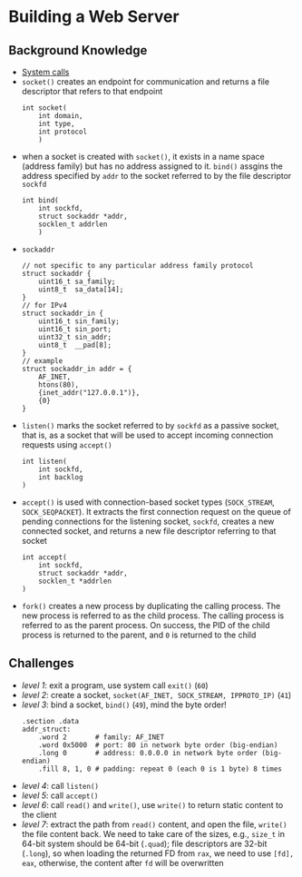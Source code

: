 # Building a Web Server
## Background Knowledge
- [System calls](https://x64.syscall.sh/)
- `socket()` creates an endpoint for communication and returns a file descriptor that refers to that endpoint
    ```
    int socket(
        int domain, 
        int type, 
        int protocol
        )
    ```
- when a socket is created with `socket()`, it exists in a name space (address family) but has no address assigned to it. `bind()` assgins the address specified by `addr` to the socket referred to by the file descriptor `sockfd`
    ```
    int bind(
        int sockfd,
        struct sockaddr *addr,
        socklen_t addrlen
        )
    ```
- `sockaddr`
    ```
    // not specific to any particular address family protocol
    struct sockaddr {
        uint16_t sa_family;
        uint8_t  sa_data[14];
    }
    // for IPv4
    struct sockaddr_in {
        uint16_t sin_family;
        uint16_t sin_port;
        uint32_t sin_addr;
        uint8_t  __pad[8];
    }
    // example
    struct sockaddr_in addr = {
        AF_INET,
        htons(80),
        {inet_addr("127.0.0.1")},
        {0}
    }
    ```
- `listen()` marks the socket referred to by `sockfd` as a passive socket, that is, as a socket that will be used to accept incoming connection requests using `accept()`
    ```
    int listen(
        int sockfd,
        int backlog
    )
    ```
- `accept()` is used with connection-based socket types (`SOCK_STREAM`, `SOCK_SEQPACKET`). It extracts the first connection request on the queue of pending connections for the listening socket, `sockfd`, creates a new connected socket, and returns a new file descriptor referring to that socket
    ```
    int accept(
        int sockfd,
        struct sockaddr *addr,
        socklen_t *addrlen
    )
    ```
- `fork()` creates a new process by duplicating the calling process. The new process is referred to as the child process. The calling process is referred to as the parent process. On success, the PID of the child process is returned to the parent, and `0` is returned to the child

## Challenges
- *level 1*: exit a program, use system call `exit()` (`60`)
- *level 2*: create a socket, `socket(AF_INET, SOCK_STREAM, IPPROTO_IP)` (`41`)
- *level 3*: bind a socket, `bind()` (`49`), mind the byte order!
    ```
    .section .data
    addr_struct:
        .word 2       # family: AF_INET
        .word 0x5000  # port: 80 in network byte order (big-endian)
        .long 0       # address: 0.0.0.0 in network byte order (big-endian)
        .fill 8, 1, 0 # padding: repeat 0 (each 0 is 1 byte) 8 times
    ```
- *level 4*: call `listen()`
- *level 5*: call `accept()`
- *level 6*: call `read()` and `write()`, use `write()` to return static content to the client
- *level 7*: extract the path from `read()` content, and open the file, `write()` the file content back. We need to take care of the sizes, e.g., `size_t` in 64-bit system should be 64-bit (`.quad`); file descriptors are 32-bit (`.long`), so when loading the returned FD from `rax`, we need to use `[fd], eax`, otherwise, the content after `fd` will be overwritten

